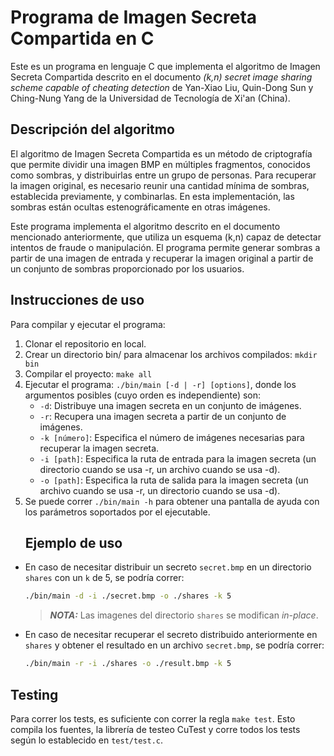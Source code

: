 # Programa de Imagen Secreta Compartida en C

Este es un programa en lenguaje C que implementa el algoritmo de Imagen Secreta Compartida descrito en el documento _(k,n) secret image sharing scheme capable of cheating detection_ de Yan-Xiao Liu, Quin-Dong Sun y Ching-Nung Yang de la Universidad de Tecnología de Xi'an (China).

## Descripción del algoritmo

El algoritmo de Imagen Secreta Compartida es un método de criptografía que permite dividir una imagen BMP en múltiples fragmentos, conocidos como sombras, y distribuirlas entre un grupo de personas. Para recuperar la imagen original, es necesario reunir una cantidad mínima de sombras, establecida previamente, y combinarlas. En esta implementación, las sombras están ocultas estenográficamente en otras imágenes.

Este programa implementa el algoritmo descrito en el documento mencionado anteriormente, que utiliza un esquema (k,n) capaz de detectar intentos de fraude o manipulación. El programa permite generar sombras a partir de una imagen de entrada y recuperar la imagen original a partir de un conjunto de sombras proporcionado por los usuarios.

## Instrucciones de uso

Para compilar y ejecutar el programa:

1. Clonar el repositorio en local.
2. Crear un directorio bin/ para almacenar los archivos compilados: `mkdir bin`
3. Compilar el proyecto: `make all`
4. Ejecutar el programa: `./bin/main [-d | -r] [options]`, donde los argumentos posibles (cuyo orden es independiente) son:
   - `-d`: Distribuye una imagen secreta en un conjunto de imágenes.
   - `-r`: Recupera una imagen secreta a partir de un conjunto de imágenes.
   - `-k [número]`: Especifica el número de imágenes necesarias para recuperar la imagen secreta.
   - `-i [path]`: Especifica la ruta de entrada para la imagen secreta (un directorio cuando se usa -r, un archivo cuando se usa -d).
   - `-o [path]`: Especifica la ruta de salida para la imagen secreta (un archivo cuando se usa -r, un directorio cuando se usa -d).
5. Se puede correr `./bin/main -h` para obtener una pantalla de ayuda con los parámetros soportados por el ejecutable.
   ## Ejemplo de uso

- En caso de necesitar distribuir un secreto `secret.bmp` en un directorio `shares` con un `k` de 5, se podría correr:
  ```bash
  ./bin/main -d -i ./secret.bmp -o ./shares -k 5
  ```
  > **_NOTA:_**  Las imagenes del directorio `shares` se modifican *in-place*.
- En caso de necesitar recuperar el secreto distribuido anteriormente en `shares` y obtener el resultado en un archivo `secret.bmp`, se podría correr:

  ```bash
  ./bin/main -r -i ./shares -o ./result.bmp -k 5
  ```

## Testing

Para correr los tests, es suficiente con correr la regla `make test`. Esto compila los fuentes, la librería de testeo CuTest y corre todos los tests según lo establecido en `test/test.c`.
